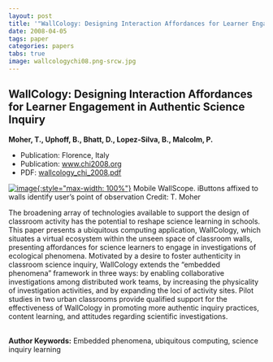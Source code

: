```yaml
---
layout: post
title: '"WallCology: Designing Interaction Affordances for Learner Engagement in Authentic Science Inquiry"'
date: 2008-04-05
tags: paper
categories: papers
tabs: true
image: wallcologychi08.png-srcw.jpg
---
```


## WallCology: Designing Interaction Affordances for Learner Engagement in Authentic Science Inquiry
**Moher, T., Uphoff, B., Bhatt, D., Lopez-Silva, B., Malcolm, P.**
- Publication: Florence, Italy
- Publication: www.chi2008.org
- PDF: [wallcology_chi_2008.pdf](/documents/wallcology_chi_2008.pdf)


[![image](https://www.evl.uic.edu/output/originals/wallcologychi08.png-srcw.jpg){:style="max-width: 100%"}](https://www.evl.uic.edu/output/originals/wallcologychi08.png-srcw.jpg)
Mobile WallScope. iButtons affixed to walls identify user&rsquo;s point of observation
Credit: T. Moher

The broadening array of technologies available to support the design of classroom activity has the potential to reshape science learning in schools. This paper presents a ubiquitous computing application, WallCology, which situates a virtual ecosystem within the unseen space of classroom walls, presenting affordances for science learners to engage in investigations of ecological phenomena. Motivated by a desire to foster authenticity in classroom science inquiry, WallCology extends the &ldquo;embedded phenomena&rdquo; framework in three ways: by enabling collaborative investigations among distributed work teams, by increasing the physicality of investigation activities, and by expanding the loci of activity sites. Pilot studies in two urban classrooms provide qualified support for the effectiveness of WallCology in promoting more authentic inquiry practices, content learning, and attitudes regarding scientific investigations.<br><br>

<strong>Author Keywords:</strong> Embedded phenomena, ubiquitous computing, science inquiry learning